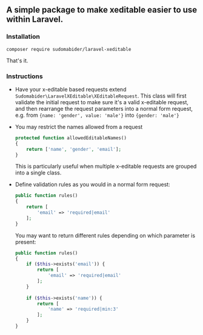 ## A simple package to make xeditable easier to use within Laravel.

### Installation

```
composer require sudomabider/laravel-xeditable
```

That's it.

### Instructions

- Have your x-editable based requests extend `Sudomabider\LaravelXEditable\XEditableRequest`. This class will first validate the initial request to make sure it's a valid x-editable request, and then rearrange the request parameters into a normal form request, e.g. from `{name: 'gender', value: 'male'}` into `{gender: 'male'}`  

- You may restrict the names allowed from a request
    ```php
    protected function allowedEditableNames()
    {
        return ['name', 'gender', 'email'];
    }
    ```
    This is particularly useful when multiple x-editable requests are grouped into a single class.

- Define validation rules as you would in a normal form request:
    ```php
    public function rules()
    {
        return [
            'email' => 'required|email'
        ];
    }
    ```
    You may want to return different rules depending on which parameter is present:
    ```php
    public function rules()
    {
        if ($this->exists('email')) {
            return [
                'email' => 'required|email'
            ];
        }
        
        if ($this->exists('name')) {
            return [
                'name' => 'required|min:3'
            ];
        }
    }
    ```